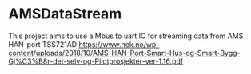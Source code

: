 # AMSDataStream
This project aims to use a Mbus to uart IC for streaming data from AMS HAN-port TSS721AD
https://www.nek.no/wp-content/uploads/2018/10/AMS-HAN-Port-Smart-Hus-og-Smart-Bygg-Gj%C3%B8r-det-selv-og-Pilotprosjekter-ver-1.16.pdf

